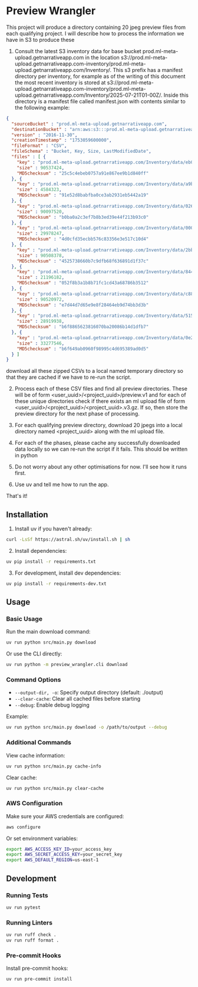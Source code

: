 # Preview Wrangler

This project will produce a directory containing 20 jpeg preview files from each qualifying project. I will describe how to process the information we have in S3 to produce these

1. Consult the latest S3 inventory data for base bucket prod.ml-meta-upload.getnarrativeapp.com in the location s3://prod.ml-meta-upload.getnarrativeapp.com-inventory/prod.ml-meta-upload.getnarrativeapp.com/Inventory/. This s3 prefix has a manifest directory per inventory, for example as of the writing of this document the most recent inventory is stored at s3://prod.ml-meta-upload.getnarrativeapp.com-inventory/prod.ml-meta-upload.getnarrativeapp.com/Inventory/2025-07-21T01-00Z/. Inside this directory is a manifest file called manifest.json with contents similar to the following example:

```json
{
  "sourceBucket" : "prod.ml-meta-upload.getnarrativeapp.com",
  "destinationBucket" : "arn:aws:s3:::prod.ml-meta-upload.getnarrativeapp.com-inventory",
  "version" : "2016-11-30",
  "creationTimestamp" : "1753059600000",
  "fileFormat" : "CSV",
  "fileSchema" : "Bucket, Key, Size, LastModifiedDate",
  "files" : [ {
    "key" : "prod.ml-meta-upload.getnarrativeapp.com/Inventory/data/eb07a5ec-3b32-469f-87ff-6940745b81f0.csv.gz",
    "size" : 90537424,
    "MD5checksum" : "25c5c4ebeb0757a91e867ee9b1d840ff"
  }, {
    "key" : "prod.ml-meta-upload.getnarrativeapp.com/Inventory/data/a9bcf95b-c452-445b-8df5-3d79dd316a1f.csv.gz",
    "size" : 4584323,
    "MD5checksum" : "91e52d8babfba0ce3ab2931eb5442a19"
  }, {
    "key" : "prod.ml-meta-upload.getnarrativeapp.com/Inventory/data/02672f60-13ef-4351-9b35-9cc3e4c34b7f.csv.gz",
    "size" : 90097520,
    "MD5checksum" : "b0ba0a2c3ef7b8b3ed39e44f213b93c0"
  }, {
    "key" : "prod.ml-meta-upload.getnarrativeapp.com/Inventory/data/000abab4-e840-421f-aea9-1b6bb71a942b.csv.gz",
    "size" : 29978247,
    "MD5checksum" : "4d0cfd35ecbb576c83356e3e517c10d4"
  }, {
    "key" : "prod.ml-meta-upload.getnarrativeapp.com/Inventory/data/2bbe6282-b8c6-42cf-93db-b4ca1204f367.csv.gz",
    "size" : 90508378,
    "MD5checksum" : "4525738660b7c9dfb68f636891d1f37c"
  }, {
    "key" : "prod.ml-meta-upload.getnarrativeapp.com/Inventory/data/844ee0a5-7965-4b95-9d59-a0e8f5a73614.csv.gz",
    "size" : 21196182,
    "MD5checksum" : "052f8b3a1b8b71fc1cd43a68786b3512"
  }, {
    "key" : "prod.ml-meta-upload.getnarrativeapp.com/Inventory/data/c88bec9c-e524-4e95-8edf-521fc4808184.csv.gz",
    "size" : 90520972,
    "MD5checksum" : "e7d44d7d65e9e8f28464eb9d74bb3d3b"
  }, {
    "key" : "prod.ml-meta-upload.getnarrativeapp.com/Inventory/data/515fb68d-b8cc-43d2-9e24-e0b49df94a48.csv.gz",
    "size" : 28919938,
    "MD5checksum" : "b6f8865623816070ba20086b14d1dfb7"
  }, {
    "key" : "prod.ml-meta-upload.getnarrativeapp.com/Inventory/data/0e263cfb-4c2c-4be5-b7e6-dfdf9d77944e.csv.gz",
    "size" : 33277546,
    "MD5checksum" : "b6f649ab0960f98995c4d695389ad0d5"
  } ]
}
```

download all these zipped CSVs to a local named temporary directory so that they are cached if we have to re-run the script.

2. Process each of these CSV files and find all preview directories. These will be of form <user_uuid>/<project_uuid>/preview.v1 and for each of these unique directories check if there exists an ml upload file of form <user_uuid>/<project_uuid>/<project_uuid>.v3.gz. If so, then store the preview directory for the next phase of processing.

3. For each qualifying preview directory, download 20 jpegs into a local directory named <project_uuid> along with the ml upload file.

4. For each of the phases, please cache any successfully downloaded data locally so we can re-run the script if it fails. This should be written in python

5. Do not worry about any other optimisations for now. I'll see how it runs first.

6. Use uv and tell me how to run the app.

That's it!

## Installation

1. Install uv if you haven't already:
```bash
curl -LsSf https://astral.sh/uv/install.sh | sh
```

2. Install dependencies:
```bash
uv pip install -r requirements.txt
```

3. For development, install dev dependencies:
```bash
uv pip install -r requirements-dev.txt
```

## Usage

### Basic Usage

Run the main download command:
```bash
uv run python src/main.py download
```

Or use the CLI directly:
```bash
uv run python -m preview_wrangler.cli download
```

### Command Options

- `--output-dir, -o`: Specify output directory (default: ./output)
- `--clear-cache`: Clear all cached files before starting
- `--debug`: Enable debug logging

Example:
```bash
uv run python src/main.py download -o /path/to/output --debug
```

### Additional Commands

View cache information:
```bash
uv run python src/main.py cache-info
```

Clear cache:
```bash
uv run python src/main.py clear-cache
```

### AWS Configuration

Make sure your AWS credentials are configured:
```bash
aws configure
```

Or set environment variables:
```bash
export AWS_ACCESS_KEY_ID=your_access_key
export AWS_SECRET_ACCESS_KEY=your_secret_key
export AWS_DEFAULT_REGION=us-east-1
```

## Development

### Running Tests
```bash
uv run pytest
```

### Running Linters
```bash
uv run ruff check .
uv run ruff format .
```

### Pre-commit Hooks
Install pre-commit hooks:
```bash
uv run pre-commit install
```
